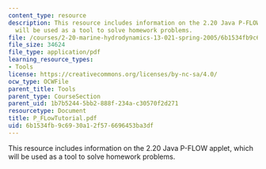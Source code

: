 ```yaml
---
content_type: resource
description: This resource includes information on the 2.20 Java P-FLOW applet, which
  will be used as a tool to solve homework problems.
file: /courses/2-20-marine-hydrodynamics-13-021-spring-2005/6b1534fb9c6930a12f576696453ba3df_P_FLowTutorial.pdf
file_size: 34624
file_type: application/pdf
learning_resource_types:
- Tools
license: https://creativecommons.org/licenses/by-nc-sa/4.0/
ocw_type: OCWFile
parent_title: Tools
parent_type: CourseSection
parent_uid: 1b7b5244-5bb2-888f-234a-c30570f2d271
resourcetype: Document
title: P_FLowTutorial.pdf
uid: 6b1534fb-9c69-30a1-2f57-6696453ba3df
---
```

This resource includes information on the 2.20 Java P-FLOW applet, which will be used as a tool to solve homework problems.